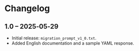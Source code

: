 # Changelog

## 1.0 – 2025‑05‑29
* Initial release: `migration_prompt_v1_0.txt`.
* Added English documentation and a sample YAML response.
